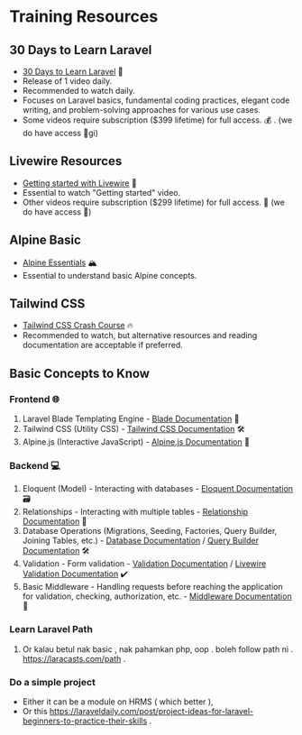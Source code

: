 # Training Resources

## 30 Days to Learn Laravel
- [30 Days to Learn Laravel](https://laracasts.com/series/30-days-to-learn-laravel-11) 🚀
- Release of 1 video daily.
- Recommended to watch daily.
- Focuses on Laravel basics, fundamental coding practices, elegant code writing, and problem-solving approaches for various use cases.
- Some videos require subscription ($399 lifetime) for full access. 💰 . (we do have access 🌟gi)

## Livewire Resources
- [Getting started with Livewire](https://livewire.laravel.com/screencast/getting_started/installation) 🌟
- Essential to watch "Getting started" video.
- Other videos require subscription ($299 lifetime) for full access. 💸 (we do have access 🌟)

## Alpine Basic
- [Alpine Essentials](https://laracasts.com/series/alpine-essentials) 🏔️
- Essential to understand basic Alpine concepts.

## Tailwind CSS
- [Tailwind CSS Crash Course](https://www.youtube.com/watch?v=dFgzHOX84xQ) 🔥
- Recommended to watch, but alternative resources and reading documentation are acceptable if preferred.

## Basic Concepts to Know

### Frontend 🌐
1. Laravel Blade Templating Engine - [Blade Documentation](https://laravel.com/docs/11.x/blade) 🎨
2. Tailwind CSS (Utility CSS) - [Tailwind CSS Documentation](https://tailwindcss.com/) 🛠️
3. Alpine.js (Interactive JavaScript) - [Alpine.js Documentation](https://alpinejs.dev/) 🌲

### Backend 💻
1. Eloquent (Model) - Interacting with databases - [Eloquent Documentation](https://laravel.com/docs/11.x/eloquent) 🗃️
2. Relationships - Interacting with multiple tables - [Relationship Documentation](https://laravel.com/docs/11.x/eloquent-relationships) 🔄
3. Database Operations (Migrations, Seeding, Factories, Query Builder, Joining Tables, etc.) - [Database Documentation](https://laravel.com/docs/11.x/database) / [Query Builder Documentation](https://laravel.com/docs/11.x/queries) 🛠️
4. Validation - Form validation - [Validation Documentation](https://laravel.com/docs/11.x/validation) / [Livewire Validation Documentation](https://livewire.laravel.com/docs/validation) ✔️
5. Basic Middleware - Handling requests before reaching the application for validation, checking, authorization, etc. - [Middleware Documentation](https://laravel.com/docs/11.x/middleware) 🚦

### Learn Laravel Path 
1. Or kalau betul nak basic , nak pahamkan php, oop . boleh follow path ni . https://laracasts.com/path . 

### Do a simple project
- Either it can be a module on HRMS ( which better ), 
- Or this https://laraveldaily.com/post/project-ideas-for-laravel-beginners-to-practice-their-skills . 

